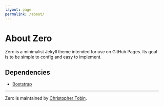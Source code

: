 ```yaml
---
layout: page
permalink: /about/
---
```


# About Zero
Zero is a minimalist Jekyll theme intended for use on GitHub Pages. Its goal  is to be simple to config and easy to implement.

## Dependencies

- [Bootstrap](https://getbootstrap.com)

****

Zero is maintained by [Christopher Tobin](https://www.thesevenzerothree.com).